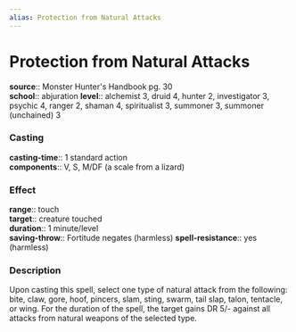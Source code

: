 ```yaml
---
alias: Protection from Natural Attacks
---
```


# Protection from Natural Attacks 

**source**:: Monster Hunter's Handbook pg. 30  
**school**:: abjuration
**level**:: alchemist 3, druid 4, hunter 2, investigator 3, psychic 4, ranger 2, shaman 4, spiritualist 3, summoner 3, summoner (unchained) 3

### Casting 

**casting-time**:: 1 standard action  
**components**:: V, S, M/DF (a scale from a lizard)

### Effect 

**range**:: touch  
**target**:: creature touched  
**duration**:: 1 minute/level  
**saving-throw**:: Fortitude negates (harmless)
**spell-resistance**:: yes (harmless)

### Description 

Upon casting this spell, select one type of natural attack from the following: bite, claw, gore, hoof, pincers, slam, sting, swarm, tail slap, talon, tentacle, or wing. For the duration of the spell, the target gains DR 5/- against all attacks from natural weapons of the selected type.
